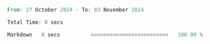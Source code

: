 <!--START_SECTION:waka-->

```rust
From: 27 October 2024 - To: 03 November 2024

Total Time: 0 secs

Markdown   0 secs          >>>>>>>>>>>>>>>>>>>>>>>>>   100.00 %
```

<!--END_SECTION:waka-->
